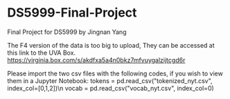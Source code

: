 # DS5999-Final-Project
Final Project for DS5999 by Jingnan Yang

The F4 version of the data is too big to upload,
They can be accessed at this link to the UVA Box.
https://virginia.box.com/s/akdfxa5a4n0bkz7mfvuygalzijtcgd6r

Please import the two csv files with the following codes,
if you wish to view them in a Jupyter Notebook:
tokens = pd.read_csv("tokenized_nyt.csv", index_col=[0,1,2])\n
vocab = pd.read_csv("vocab_nyt.csv", index_col=0)
